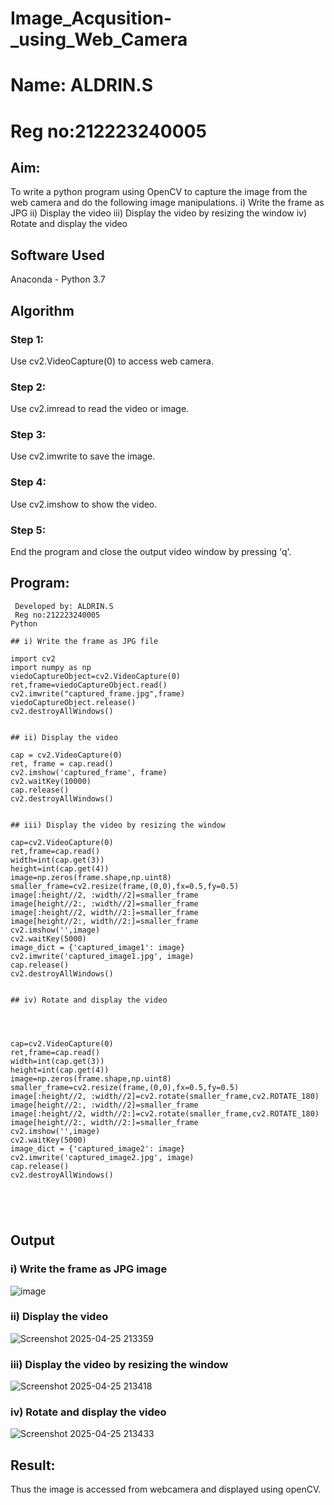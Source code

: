 # Image_Acqusition-_using_Web_Camera

# Name: ALDRIN.S
# Reg no:212223240005

## Aim:
 
To write a python program using OpenCV to capture the image from the web camera and do the following image manipulations.
i) Write the frame as JPG 
ii) Display the video 
iii) Display the video by resizing the window
iv) Rotate and display the video

## Software Used
Anaconda - Python 3.7
## Algorithm
### Step 1:
Use cv2.VideoCapture(0) to access web camera.

### Step 2:
Use cv2.imread to read the video or image.

### Step 3:
Use cv2.imwrite to save the image.

### Step 4:
Use cv2.imshow to show the video.

### Step 5:
End the program and close the output video window by pressing 'q'.

## Program:
```
 Developed by: ALDRIN.S
 Reg no:212223240005
Python

## i) Write the frame as JPG file

import cv2
import numpy as np
viedoCaptureObject=cv2.VideoCapture(0)
ret,frame=viedoCaptureObject.read()
cv2.imwrite("captured_frame.jpg",frame)
viedoCaptureObject.release()
cv2.destroyAllWindows()


## ii) Display the video

cap = cv2.VideoCapture(0)
ret, frame = cap.read()
cv2.imshow('captured_frame', frame)
cv2.waitKey(10000)
cap.release()
cv2.destroyAllWindows()


## iii) Display the video by resizing the window

cap=cv2.VideoCapture(0)
ret,frame=cap.read()
width=int(cap.get(3))
height=int(cap.get(4))
image=np.zeros(frame.shape,np.uint8)
smaller_frame=cv2.resize(frame,(0,0),fx=0.5,fy=0.5)
image[:height//2, :width//2]=smaller_frame
image[height//2:, :width//2]=smaller_frame
image[:height//2, width//2:]=smaller_frame
image[height//2:, width//2:]=smaller_frame
cv2.imshow('',image)
cv2.waitKey(5000)  
image_dict = {'captured_image1': image}
cv2.imwrite('captured_image1.jpg', image)
cap.release()
cv2.destroyAllWindows()


## iv) Rotate and display the video




cap=cv2.VideoCapture(0)
ret,frame=cap.read()
width=int(cap.get(3))
height=int(cap.get(4))
image=np.zeros(frame.shape,np.uint8)
smaller_frame=cv2.resize(frame,(0,0),fx=0.5,fy=0.5)
image[:height//2, :width//2]=cv2.rotate(smaller_frame,cv2.ROTATE_180)
image[height//2:, :width//2]=smaller_frame
image[:height//2, width//2:]=cv2.rotate(smaller_frame,cv2.ROTATE_180)
image[height//2:, width//2:]=smaller_frame
cv2.imshow('',image)
cv2.waitKey(5000) 
image_dict = {'captured_image2': image}
cv2.imwrite('captured_image2.jpg', image)
cap.release()
cv2.destroyAllWindows()





```
## Output

### i) Write the frame as JPG image

![image](https://github.com/user-attachments/assets/7f7ecf69-eace-4bf2-9d04-392bdc13b6a5)


### ii) Display the video

![Screenshot 2025-04-25 213359](https://github.com/user-attachments/assets/30238b2f-1a74-445c-bd0b-f55e1ff47417)


### iii) Display the video by resizing the window

![Screenshot 2025-04-25 213418](https://github.com/user-attachments/assets/ed0bf18c-8660-4439-b52b-0843e27e278f)



### iv) Rotate and display the video


![Screenshot 2025-04-25 213433](https://github.com/user-attachments/assets/0c43f303-b032-42c4-8eba-f0d8fb23798c)



## Result:
Thus the image is accessed from webcamera and displayed using openCV.
